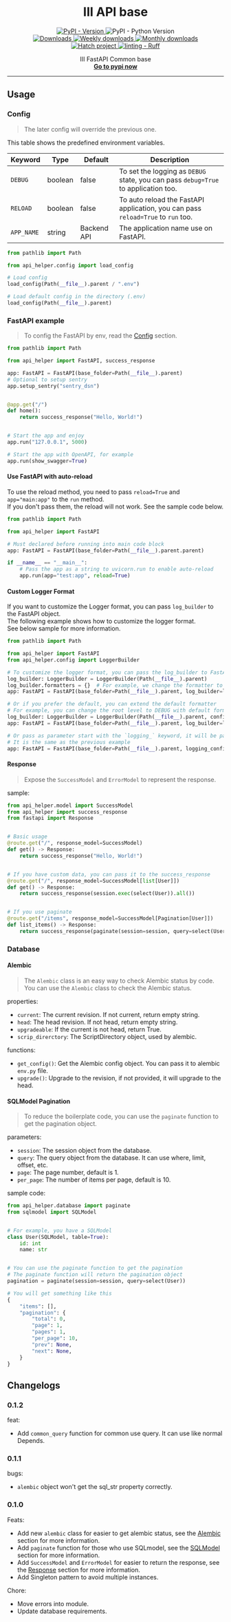 <h1 align="center"><b>III API base</b></h1>

<div align="center">
<a href="https://pypi.org/project/iii-api-helper" target="_blank">
  <img src="https://img.shields.io/pypi/v/iii-api-helper.svg?logo=pypi&logoColor=gold&label=PyPI" alt="PyPI - Version">
</a>
<img alt="PyPI - Python Version" src="https://img.shields.io/pypi/pyversions/iii-api-helper.svg?logo=python&label=Python&logoColor=gold">
<br />
<a href="https://pepy.tech/project/iii-api-helper" >
  <img alt="Downloads" src="https://static.pepy.tech/badge/iii-api-helper"/>
</a>
<a href="https://pepy.tech/project/iii-api-helper" >
  <img alt="Weekly downloads" src="https://static.pepy.tech/badge/iii-api-helper/week"/>
</a>
<a href="https://pepy.tech/project/iii-api-helper" >
  <img alt="Monthly downloads" src="https://static.pepy.tech/badge/iii-api-helper/month"/>
</a>
<br />
<a href="https://github.com/pypa/hatch">
  <img alt="Hatch project" src="https://img.shields.io/badge/%F0%9F%A5%9A-Hatch-4051b5.svg">
</a>
<a href="https://github.com/astral-sh/ruff">
  <img alt="linting - Ruff" src="https://img.shields.io/endpoint?url=https://raw.githubusercontent.com/astral-sh/ruff/main/assets/badge/v2.json">
</a>
<p align="center">
III FastAPI Common base
<br />
<a href="https://pypi.org/project/iii-api-helper/"><strong>Go to pypi now</strong></a>
</p>
</div>

---

## Usage

### Config

> The later config will override the previous one.

This table shows the predefined environment variables.

| Keyword    | Type    | Default     | Description                                                                        |
|------------|---------|-------------|------------------------------------------------------------------------------------|
| `DEBUG`    | boolean | false       | To set the logging as `DEBUG` state, you can pass `debug=True` to application too. |
| `RELOAD`   | boolean | false       | To auto reload the FastAPI application, you can pass `reload=True` to `run` too.   |
| `APP_NAME` | string  | Backend API | The application name use on FastAPI.                                               |

```python
from pathlib import Path

from api_helper.config import load_config

# Load config
load_config(Path(__file__).parent / ".env")

# Load default config in the directory (.env)
load_config(Path(__file__).parent)
```

### FastAPI example

> To config the FastAPI by env, read the [Config](#config) section.

```python
from pathlib import Path

from api_helper import FastAPI, success_response

app: FastAPI = FastAPI(base_folder=Path(__file__).parent)
# Optional to setup sentry
app.setup_sentry("sentry_dsn")


@app.get("/")
def home():
    return success_response("Hello, World!")


# Start the app and enjoy
app.run("127.0.0.1", 5000)

# Start the app with OpenAPI, for example
app.run(show_swagger=True)
```

#### Use FastAPI with auto-reload

To use the reload method, you need to pass `reload=True` and `app="main:app"` to the `run` method.  
If you don't pass them, the reload will not work. See the sample code below.

```python
from pathlib import Path

from api_helper import FastAPI

# Must declared before running into main code block
app: FastAPI = FastAPI(base_folder=Path(__file__).parent.parent)

if __name__ == "__main__":
    # Pass the app as a string to uvicorn.run to enable auto-reload
    app.run(app="test:app", reload=True)
```

#### Custom Logger Format

If you want to customize the Logger format, you can pass `log_builder` to the FastAPI object.  
The following example shows how to customize the logger format.  
See below sample for more information.

```python
from pathlib import Path

from api_helper import FastAPI
from api_helper.config import LoggerBuilder

# To customize the logger format, you can pass the log_builder to FastAPI
log_builder: LoggerBuilder = LoggerBuilder(Path(__file__).parent)
log_builder.formatters = {}  # For example, we change the formatter to empty
app: FastAPI = FastAPI(base_folder=Path(__file__).parent, log_builder=log_builder)

# Or if you prefer the default, you can extend the default formatter
# For example, you can change the root level to DEBUG with default formatter
log_builder: LoggerBuilder = LoggerBuilder(Path(__file__).parent, config={"root": {"level": "DEBUG"}})
app: FastAPI = FastAPI(base_folder=Path(__file__).parent, log_builder=log_builder)

# Or pass as parameter start with the `logging_` keyword, it will be passed to the LoggerBuilder
# It is the same as the previous example
app: FastAPI = FastAPI(base_folder=Path(__file__).parent, logging_config={"root": {"level": "DEBUG"}})
```

#### Response

> Expose the `SuccessModel` and `ErrorModel` to represent the response.

sample:

```python
from api_helper.model import SuccessModel
from api_helper import success_response
from fastapi import Response


# Basic usage
@route.get("/", response_model=SuccessModel)
def get() -> Response:
    return success_response("Hello, World!")


# If you have custom data, you can pass it to the success_response
@route.get("/", response_model=SuccessModel[list[User]])
def get() -> Response:
    return success_response(session.exec(select(User)).all())


# If you use paginate
@route.get("/items", response_model=SuccessModel[Pagination[User]])
def list_items() -> Response:
    return success_response(paginate(session=session, query=select(User)))
```

### Database

#### Alembic

> The `Alembic` class is an easy way to check Alembic status by code.  
> You can use the `Alembic` class to check the Alembic status.

properties:

- `current`: The current revision. If not current, return empty string.
- `head`: The head revision. If not head, return empty string.
- `upgradeable`: If the current is not head, return True.
- `scrip_direrctory`: The ScriptDirectory object, used by alembic.

functions:

- `get_config()`: Get the Alembic config object. You can pass it to alembic `env.py` file.
- `upgrade()`: Upgrade to the revision, if not provided, it will upgrade to the head.

#### SQLModel Pagination

> To reduce the boilerplate code, you can use the `paginate` function to get the pagination object.

parameters:

- `session`: The session object from the database.
- `query`: The query object from the database. It can use where, limit, offset, etc.
- `page`: The page number, default is 1.
- `per_page`: The number of items per page, default is 10.

sample code:

```python
from api_helper.database import paginate
from sqlmodel import SQLModel


# For example, you have a SQLModel
class User(SQLModel, table=True):
    id: int
    name: str


# You can use the paginate function to get the pagination
# The paginate function will return the pagination object
pagination = paginate(session=session, query=select(User))

# You will get something like this
{
    "items": [],
    "pagination": {
        "total": 0,
        "page": 1,
        "pages": 1,
        "per_page": 10,
        "prev": None,
        "next": None,
    }
}
```

## Changelogs

### 0.1.2

feat:

- Add `common_query` function for common use query. It can use like normal Depends.

### 0.1.1

bugs:

- `alembic` object won't get the sql_str property correctly.

### 0.1.0

Feats:

- Add new `alembic` class for easier to get alembic status, see the [Alembic](#alembic) section for more information.
- Add `paginate` function for those who use SQLmodel, see the [SQLModel](#sqlmodel-pagination) section for more
  information.
- Add `SuccessModel` and `ErrorModel` for easier to return the response, see the [Response](#response) section for more
  information.
- Add Singleton pattern to avoid multiple instances.

Chore:

- Move errors into module.
- Update database requirements.
